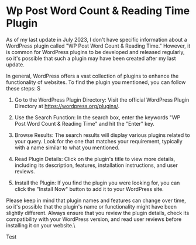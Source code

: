 # Wp Post Word Count & Reading Time Plugin

As of my last update in July 2023, I don't have specific information about a WordPress plugin called "WP Post Word Count & Reading Time." However, it is common for WordPress plugins to be developed and released regularly, so it's possible that such a plugin may have been created after my last update.

In general, WordPress offers a vast collection of plugins to enhance the functionality of websites. To find the plugin you mentioned, you can follow these steps:
S
1. Go to the WordPress Plugin Directory: Visit the official WordPress Plugin Directory at https://wordpress.org/plugins/.

2. Use the Search Function: In the search box, enter the keywords "WP Post Word Count & Reading Time" and hit the "Enter" key.

3. Browse Results: The search results will display various plugins related to your query. Look for the one that matches your requirement, typically with a name similar to what you mentioned.

4. Read Plugin Details: Click on the plugin's title to view more details, including its description, features, installation instructions, and user reviews.

5. Install the Plugin: If you find the plugin you were looking for, you can click the "Install Now" button to add it to your WordPress site.

Please keep in mind that plugin names and features can change over time, so it's possible that the plugin's name or functionality might have been slightly different. Always ensure that you review the plugin details, check its compatibility with your WordPress version, and read user reviews before installing it on your website.\

Test
